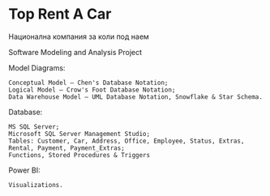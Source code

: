 
 # Top Rent A Car

Национална компания за коли под наeм

Software Modeling and Analysis Project

Model Diagrams:

    Conceptual Model – Chen's Database Notation;
    Logical Model – Crow's Foot Database Notation;
    Data Warehouse Model – UML Database Notation, Snowflake & Star Schema.

Database:

    MS SQL Server;
    Microsoft SQL Server Management Studio;
    Tables: Customer, Car, Address, Office, Employee, Status, Extras, Rental, Payment, Payment_Extras;
    Functions, Stored Procedures & Triggers

Power BI:

    Visualizations.
